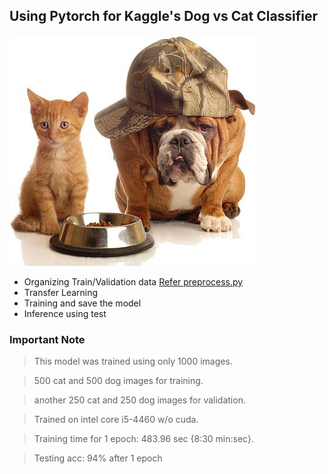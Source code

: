 ## Using Pytorch for Kaggle's Dog vs Cat Classifier

![Cat vs Dog](./static/cat_dog.jpeg)

* Organizing Train/Validation data  [Refer preprocess.py](preprocess.py)
* Transfer Learning
* Training and save the model
* Inference using test 

### Important Note
> This model was trained using only 1000 images.

> 500 cat and 500 dog images for training.

> another 250 cat and 250 dog images for validation.

> Trained on intel core i5-4460 w/o cuda.

> Training time for 1 epoch: 483.96 sec {8:30 min:sec}.

> Testing acc: 94% after 1 epoch